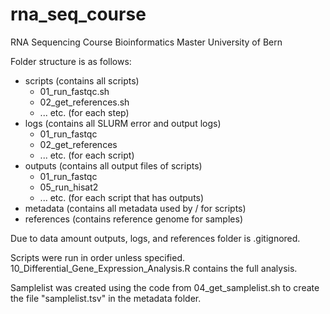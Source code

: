 # rna_seq_course
RNA Sequencing Course Bioinformatics Master University of Bern

Folder structure is as follows:

- scripts (contains all scripts)
  - 01_run_fastqc.sh
  - 02_get_references.sh
  - ... etc. (for each step)
- logs (contains all SLURM error and output logs)
  - 01_run_fastqc
  - 02_get_references
  - ... etc. (for each script)
- outputs (contains all output files of scripts)
  - 01_run_fastqc
  - 05_run_hisat2
  - ... etc. (for each script that has outputs)
- metadata (contains all metadata used by / for scripts)
- references (contains reference genome for samples)

Due to data amount outputs, logs, and references folder is .gitignored.

Scripts were run in order unless specified. 10_Differential_Gene_Expression_Analysis.R contains the full analysis.

Samplelist was created using the code from 04_get_samplelist.sh to create the file "samplelist.tsv" in the metadata folder.
